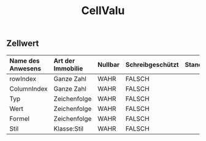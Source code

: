 ﻿---
title: CellValu
second_title: Aspose.Cells Cloud Documen
type: docs
url: /de/specification/model/cellvalue/
description: "Aspose.Cells Cloud-Modellspezifikation: CellValue. Bearbeiten Sie mühelos Excel und andere Tabellenkalkulationsdokumente mit Funktionen wie Öffnen, Generieren, Bearbeiten, Teilen, Zusammenführen, Vergleichen und Konvertieren"
weight: 50
---
## **Zellwert**

 

| Name des Anwesens| Art der Immobilie| Nullbar| Schreibgeschützt| Standardwert| Beschreibung|
|:- |:- |:- |:- |:- |:- |
| rowIndex| Ganze Zahl| WAHR| FALSCH|||
| ColumnIndex| Ganze Zahl| WAHR| FALSCH|||
| Typ| Zeichenfolge| WAHR| FALSCH|||
| Wert| Zeichenfolge| WAHR| FALSCH|||
| Formel| Zeichenfolge| WAHR| FALSCH|||
| Stil| Klasse:Stil| WAHR| FALSCH|||

